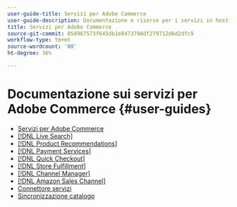 ```yaml
---
user-guide-title: Servizi per Adobe Commerce
user-guide-description: Documentazione e risorse per i servizi in hosting che forniscono funzionalità estese ad Adobe Commerce e Magento Open Source.
title: Servizi per Adobe Commerce
source-git-commit: 05d967573f645db1e8473798df279712d6d2dfc9
workflow-type: tm+mt
source-wordcount: '80'
ht-degree: 36%

---
```


# Documentazione sui servizi per Adobe Commerce {#user-guides}

- [Servizi per Adobe Commerce](home.md)
- [[!DNL Live Search]](https://experienceleague.adobe.com/docs/commerce-merchant-services/live-search/guide-overview.html)
- [[!DNL Product Recommendations]](https://experienceleague.adobe.com/docs/commerce-merchant-services/product-recommendations/guide-overview.html)
- [[!DNL Payment Services]](https://experienceleague.adobe.com/docs/commerce-merchant-services/payment-services/guide-overview.html)
- [[!DNL Quick Checkout]](https://experienceleague.adobe.com/docs/commerce-merchant-services/quick-checkout/overview.html)
- [[!DNL Store Fulfillment]](https://experienceleague.adobe.com/docs/commerce-merchant-services/store-fulfillment/guide-overview.html)
- [[!DNL Channel Manager]](https://experienceleague.adobe.com/docs/commerce-channels/channel-manager/guide-overview.html)
- [[!DNL Amazon Sales Channel]](https://experienceleague.adobe.com/docs/commerce-channels/amazon/guide-overview.html)
- [Connettore servizi](/help/landing/saas.md)
- [Sincronizzazione catalogo](/help/landing/catalog-sync.md)

